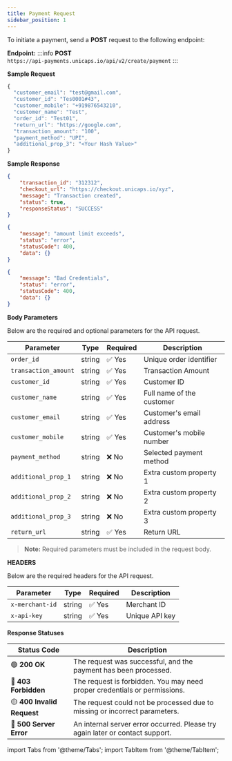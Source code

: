 ```yaml
---
title: Payment Request
sidebar_position: 1
---
```


To initiate a payment, send a **POST** request to the following endpoint:

**Endpoint:**
:::info
**POST**  
`https://api-payments.unicaps.io/api/v2/create/payment`
:::

**Sample Request**

```jsx
{
  "customer_email": "test@gmail.com",
  "customer_id": "Tes0001#43",
  "customer_mobile": "+919876543210",
  "customer_name": "Test",
  "order_id": "Test01",
  "return_url": "https://google.com",
  "transaction_amount": "100",
  "payment_method": "UPI",
  "additional_prop_3": "<Your Hash Value>"
}
```

**Sample Response**

<Tabs groupId="response-type">

  <TabItem value="success" label="SUCCESS" default>

```json
{
    "transaction_id": "312312",
    "checkout_url": "https://checkout.unicaps.io/xyz",
    "message": "Transaction created",
    "status": true,
    "responseStatus": "SUCCESS"
}
```
</TabItem> 
<TabItem value="limit-error" label="LIMIT ERROR">

```json
{
    "message": "amount limit exceeds",
    "status": "error",
    "statusCode": 400,
    "data": {}
}
```
</TabItem>
<TabItem value="bad-creds" label="BAD CREDS">

```json
{
    "message": "Bad Credentials",
    "status": "error",
    "statusCode": 400,
    "data": {}
}
```
</TabItem>
</Tabs>



**Body Parameters**

Below are the required and optional parameters for the API request.

| Parameter       | Type    | Required | Description |
|----------------|--------|----------|-------------|
| `order_id`     | string | ✅ Yes   | Unique order identifier |
| `transaction_amount` | string | ✅ Yes   | Transaction Amount |
| `customer_id` | string | ✅ Yes   | Customer ID |
| `customer_name` | string | ✅ Yes   | Full name of the customer |
| `customer_email` | string | ✅ Yes   | Customer's email address |
| `customer_mobile` | string | ✅ Yes   | Customer's mobile number |
| `payment_method` | string | ❌ No   | Selected payment method |
| `additional_prop_1` | string | ❌ No   | Extra custom property 1 |
| `additional_prop_2` | string | ❌ No   | Extra custom property 2 |
| `additional_prop_3` | string | ❌ No   | Extra custom property 3 |
| `return_url` | string | ✅ Yes    | Return URL |

> **Note:** Required parameters must be included in the request body.

**HEADERS**

Below are the required headers for the API request.

| Parameter       | Type    | Required | Description |
|----------------|--------|----------|-------------|
| `x-merchant-id`     | string | ✅ Yes   | Merchant ID |
| `x-api-key` | string | ✅ Yes   | Unique API key |

**Response Statuses**

| Status Code | Description |
|------------|-------------|
| 🟢 **200 OK** | The request was successful, and the payment has been processed. |
| 🔴 **403 Forbidden** | The request is forbidden. You may need proper credentials or permissions. |
| 🟡 **400 Invalid Request** | The request could not be processed due to missing or incorrect parameters. |
| 🔴 **500 Server Error** | An internal server error occurred. Please try again later or contact support. |




import Tabs from '@theme/Tabs';
import TabItem from '@theme/TabItem';

